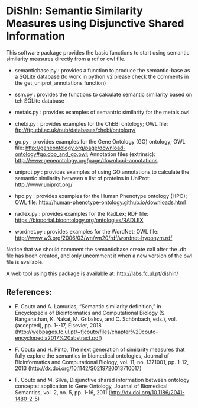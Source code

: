 # DiShIn: Semantic Similarity Measures using Disjunctive Shared Information

This software package provides the basic functions to start using semantic similarity measures directly from a rdf or owl file. 

- semanticbase.py : provides a function to produce the semantic-base as a SQLite database (to work in python v2 please check the comments in the get_uniprot_annotations function)

- ssm.py : provides the functions to calculate semantic similarity based on teh SQLite database

- metals.py : provides examples of semantric similarity for the metals.owl 

- chebi.py : provides examples for the ChEBI ontology; OWL file:  ftp://ftp.ebi.ac.uk/pub/databases/chebi/ontology/

- go.py : provides examples for the Gene Ontology (GO) ontology; OWL file: http://geneontology.org/page/download-ontology#go.obo_and_go.owl; Annotation files (extrinsic): http://www.geneontology.org/page/download-annotations

- uniprot.py : provides examples of using GO annotations to calculate the semantic similarity between a list of proteins in UniProt: http://www.uniprot.org/

- hpo.py : provides examples for the Human Phenotype ontology (HPO); OWL file: http://human-phenotype-ontology.github.io/downloads.html

- radlex.py : provides examples for the RadLex; RDF file: https://bioportal.bioontology.org/ontologies/RADLEX

- wordnet.py : provides examples for the WordNet; OWL file: http://www.w3.org/2006/03/wn/wn20/rdf/wordnet-hyponym.rdf

Notice that we should comment the semanticbase.create call after the .db file has been created, and only uncomment it when a new version of the owl file is available.

A web tool using this package is available at: http://labs.fc.ul.pt/dishin/

## References: 

- F. Couto and A. Lamurias, “Semantic similarity definition,” in Encyclopedia of Bioinformatics and Computational Biology (S. Ranganathan, K. Nakai, M. Gribskov, and C. Schönbach, eds.), vol. (accepted), pp. 1--17, Elsevier, 2018 (http://webpages.fc.ul.pt/~fjcouto/files/chapter%20couto-encyclopedia2017%20abstract.pdf)

- F. Couto and H. Pinto, The next generation of similarity measures that fully explore the semantics in biomedical ontologies, Journal of Bioinformatics and Computational Biology, vol. 11, no. 1371001, pp. 1-12, 2013 (http://dx.doi.org/10.1142/S0219720013710017)

- F. Couto and M. Silva, Disjunctive shared information between ontology concepts: application to Gene Ontology, Journal of Biomedical Semantics, vol. 2, no. 5, pp. 1-16, 2011 (http://dx.doi.org/10.1186/2041-1480-2-5)
